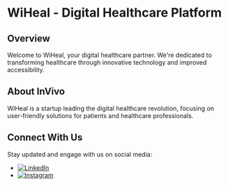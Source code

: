 # WiHeal - Digital Healthcare Platform

## Overview

Welcome to WiHeal, your digital healthcare partner. We're dedicated to transforming healthcare through innovative technology and improved accessibility.

## About InVivo

WiHeal is a startup leading the digital healthcare revolution, focusing on user-friendly solutions for patients and healthcare professionals.

## Connect With Us

Stay updated and engage with us on social media:

- [![LinkedIn](https://img.shields.io/badge/Connect%20on%20LinkedIn-blue?style=flat&logo=linkedin)](https://www.linkedin.com/company/wihealmedical)
- [![Instagram](https://img.shields.io/badge/Follow%20on%20Instagram-purple?style=flat&logo=instagram)](https://www.instagram.com/appinvivo/)
<!-- - [![Facebook](https://img.shields.io/badge/Like%20us%20on%20Facebook-blue?style=flat&logo=facebook)](https://www.facebook.com/InVivoHealthcare) -->

<!-- Contact information -->

<!-- For inquiries, contact us at [info@invivohealthcare.com](mailto:info@invivohealthcare.com). -->
